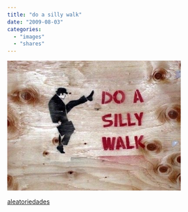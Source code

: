 ```yaml
---
title: "do a silly walk"
date: "2009-08-03"
categories: 
  - "images"
  - "shares"
---
```


![](images/ZsCsKkb8Pm3qqz5mmlulgu2Oo1_400.jpg)

[aleatoriedades](http://aleatoriedades.tumblr.com/post/118779796/tumblrone-it-can-solve-anything-and-i-mean-any)

